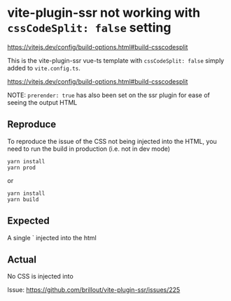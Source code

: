 # vite-plugin-ssr not working with `cssCodeSplit: false` setting

https://vitejs.dev/config/build-options.html#build-csscodesplit

This is the vite-plugin-ssr vue-ts template with `cssCodeSplit: false` simply added to `vite.config.ts`.

https://vitejs.dev/config/build-options.html#build-csscodesplit

NOTE: `prerender: true` has also been set on the ssr plugin for ease of seeing the output HTML

## Reproduce

To reproduce the issue of the CSS not being injected into the HTML, you need to run the build in production (i.e. not in dev mode)

```
yarn install
yarn prod
```

or 

```
yarn install
yarn build
```

## Expected

A single `<link rel="stylesheet" type="text/css" href="style.abcd1234.css" /> injected into the html

## Actual

No CSS is injected into 

Issue: https://github.com/brillout/vite-plugin-ssr/issues/225
